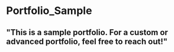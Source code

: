# Portfolio_Sample  
## "This is a sample portfolio. For a custom or advanced portfolio, feel free to reach out!" 
   
 

 
  
